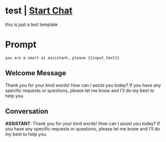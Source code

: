 

# test | [Start Chat](https://gptcall.net/chat.html?data=%7B%22contact%22%3A%7B%22id%22%3A%22mUbOX2Q8k4i6or5LryHdw%22%2C%22flow%22%3Atrue%7D%7D)
this is just a test template

# Prompt

```
you are a smart ai assistant, please {{input_text}}
```

## Welcome Message
Thank you for your kind words! How can I assist you today? If you have any specific requests or questions, please let me know and I'll do my best to help you.

## Conversation

**ASSISTANT**: Thank you for your kind words! How can I assist you today? If you have any specific requests or questions, please let me know and I'll do my best to help you.

